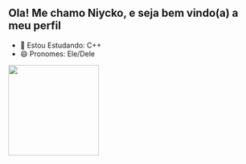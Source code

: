 ##  Ola! Me chamo Niycko, e seja bem vindo(a) a meu perfil

- 🌱 Estou Estudando: C++
- 😄 Pronomes: Ele/Dele
<div align="left">
  <a href="https://github.com/Niyckoz">
  <img height="180em" src="https://github-readme-stats.vercel.app/api?username=Niyckoz&show_icons=true&theme=dark&include_all_commits=true&count_private=true"/>
</div>  
 
